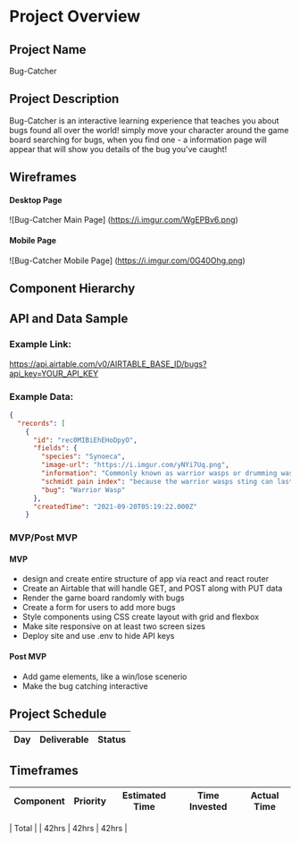 # Project Overview

## Project Name

Bug-Catcher

## Project Description

Bug-Catcher is an interactive learning experience that teaches you about bugs found all over the world! simply move your character around the game board searching for bugs, when you find one - a information page will appear that will show you details of the bug you've caught! 


## Wireframes



#### Desktop Page
![Bug-Catcher Main Page] (https://i.imgur.com/WgEPBv6.png)

#### Mobile Page
![Bug-Catcher Mobile Page] (https://i.imgur.com/0G40Ohg.png)

## Component Hierarchy



## API and Data Sample

### Example Link:

https://api.airtable.com/v0/AIRTABLE_BASE_ID/bugs?api_key=YOUR_API_KEY

### Example Data:

```json
{
  "records": [
    {
      "id": "rec0MIBiEhEHoDpyO",
      "fields": {
        "species": "Synoeca",
        "image-url": "https://i.imgur.com/yNYi7Uq.png",
        "information": "Commonly known as warrior wasps or drumming wasps, they are known for their aggressive behavior, a threat display consisting of multiple insects guarding a nest beating their wings in a synchronized fashion, and an extremely painful sting.",
        "schmidt pain index": "because the warrior wasps sting can last up to 150 minutes, it is ranked as the second most painful sting on the Schmidt pain index! Ouch!!",
        "bug": "Warrior Wasp"
      },
      "createdTime": "2021-09-20T05:19:22.000Z"
    }
```

### MVP/Post MVP

#### MVP

- design and create entire structure of app via react and react router
- Create an Airtable that will handle GET, and POST along with PUT data 
- Render the game board randomly with bugs
- Create a form for users to add more bugs
- Style components using CSS create layout with grid and flexbox
- Make site responsive on at least two screen sizes
- Deploy site and use .env to hide API keys

#### Post MVP

- Add game elements, like a win/lose scenerio
- Make the bug catching interactive 

## Project Schedule

| Day        | Deliverable                                   | Status   |
| ---------- | --------------------------------------------- | -------- |

## Timeframes

| Component                     | Priority | Estimated Time | Time Invested | Actual Time |
| ----------------------------- | :------: | :------------: | :-----------: | :---------: |

| Total                         |          |     42hrs      |     42hrs     |    42hrs    |


